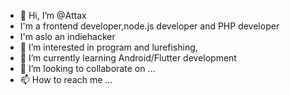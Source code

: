 - 👋 Hi, I’m @Attax
- I'm a frontend developer,node.js developer and PHP developer
- I'm aslo an indiehacker
- 👀 I’m interested in program and lurefishing,
- 🌱 I’m currently learning Android/Flutter development
- 💞️ I’m looking to collaborate on ...
- 📫 How to reach me ...

<!---
Attax/Attax is a ✨ special ✨ repository because its `README.md` (this file) appears on your GitHub profile.
You can click the Preview link to take a look at your changes.
--->
